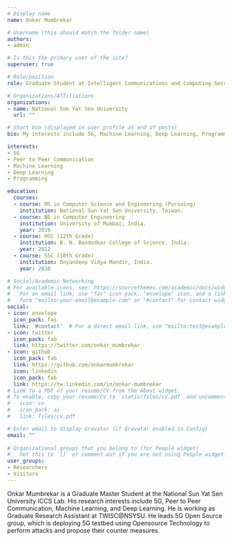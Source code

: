 ```yaml
---
# Display name
name: Onkar Mumbrekar

# Username (this should match the folder name)
authors:
- admin

# Is this the primary user of the site?
superuser: true

# Role/position
role: Graduate Student at Intelligent Communications and Computing Security Lab

# Organizations/Affiliations
organizations:
- name: National Sun Yat Sen University
  url: ""

# Short bio (displayed in user profile at end of posts)
bio: My interests include 5G, Machine Learning, Deep Learning, Programming.

interests:
- 5G
- Peer to Peer Communication
- Machine Learning
- Deep Learning
- Programming

education:
  courses:
  - course: MS in Computer Science and Engineering (Pursuing)
    institution: National Sun Yat Sen University, Taiwan.
  - course: BE in Computer Engineering
    institution: University of Mumbai, India.
    year: 2016
  - course: HSC (12th Grade)
    institution: B. N. Bandodkar College of Science, India.
    year: 2012
  - course: SSC (10th Grade)
    institution: Dnyandeep Vidya Mandir, India.
    year: 2010

# Social/Academic Networking
# For available icons, see: https://sourcethemes.com/academic/docs/widgets/#icons
#   For an email link, use "fas" icon pack, "envelope" icon, and a link in the
#   form "mailto:your-email@example.com" or "#contact" for contact widget.
social:
- icon: envelope
  icon_pack: fas
  link: '#contact'  # For a direct email link, use "mailto:test@example.org".
- icon: twitter
  icon_pack: fab
  link: https://twitter.com/onkar_mumbrekar
- icon: github
  icon_pack: fab
  link: https://github.com/onkarmumbrekar
  icon: linkedin
  icon_pack: fab
  link: https://tw.linkedin.com/in/onkar-mumbrekar
# Link to a PDF of your resume/CV from the About widget.
# To enable, copy your resume/CV to `static/files/cv.pdf` and uncomment the lines below.  
# - icon: cv
#   icon_pack: ai
#   link: files/cv.pdf

# Enter email to display Gravatar (if Gravatar enabled in Config)
email: ""
  
# Organizational groups that you belong to (for People widget)
#   Set this to `[]` or comment out if you are not using People widget.  
user_groups:
- Researchers
- Visitors
---
```


Onkar Mumbrekar is a Graduate Master Student at the National Sun Yat Sen University ICCS Lab. His research interests include 5G, Peer to Peer Communication, Machine Learning, and Deep Learning. He is working as Graduate Research Assistant at TWISC@NSYSU. He leads 5G Open Source group, which is deploying 5G testbed using Opensource Technology to perform attacks and propose their counter measures.


